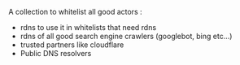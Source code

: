 A collection to whitelist all good actors :
 - rdns to use it in whitelists that need rdns
 - rdns of all good search engine crawlers (googlebot, bing etc...)
 - trusted partners like cloudflare
 - Public DNS resolvers